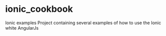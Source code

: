# ionic_cookbook
Ionic examples
Project containing several examples of how to use the Ionic white AngularJs
